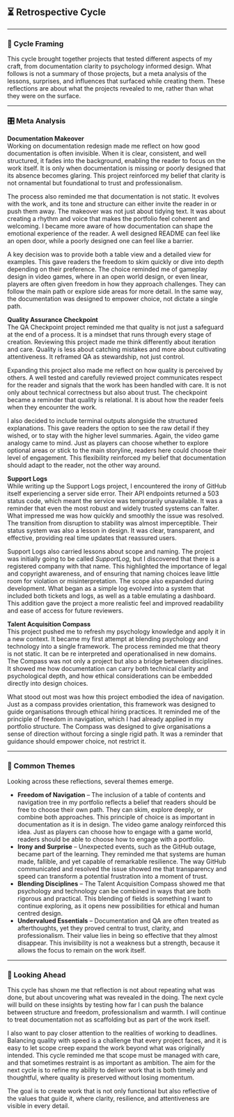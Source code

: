## ⏳ Retrospective Cycle  

---

### 🔄 Cycle Framing  
This cycle brought together projects that tested different aspects of my craft, from documentation clarity to psychology informed design. What follows is not a summary of those projects, but a meta analysis of the lessons, surprises, and influences that surfaced while creating them. These reflections are about what the projects revealed to me, rather than what they were on the surface.  

---

### 🎛️ Meta Analysis  

**Documentation Makeover**  
Working on documentation redesign made me reflect on how good documentation is often invisible. When it is clear, consistent, and well structured, it fades into the background, enabling the reader to focus on the work itself. It is only when documentation is missing or poorly designed that its absence becomes glaring. This project reinforced my belief that clarity is not ornamental but foundational to trust and professionalism.  

The process also reminded me that documentation is not static. It evolves with the work, and its tone and structure can either invite the reader in or push them away. The makeover was not just about tidying text. It was about creating a rhythm and voice that makes the portfolio feel coherent and welcoming. I became more aware of how documentation can shape the emotional experience of the reader. A well designed README can feel like an open door, while a poorly designed one can feel like a barrier.  

A key decision was to provide both a table view and a detailed view for examples. This gave readers the freedom to skim quickly or dive into depth depending on their preference. The choice reminded me of gameplay design in video games, where in an open world design, or even linear, players are often given freedom in how they approach challenges. They can follow the main path or explore side areas for more detail. In the same way, the documentation was designed to empower choice, not dictate a single path.  

**Quality Assurance Checkpoint**  
The QA Checkpoint project reminded me that quality is not just a safeguard at the end of a process. It is a mindset that runs through every stage of creation. Reviewing this project made me think differently about iteration and care. Quality is less about catching mistakes and more about cultivating attentiveness. It reframed QA as stewardship, not just control.  

Expanding this project also made me reflect on how quality is perceived by others. A well tested and carefully reviewed project communicates respect for the reader and signals that the work has been handled with care. It is not only about technical correctness but also about trust. The checkpoint became a reminder that quality is relational. It is about how the reader feels when they encounter the work.  

I also decided to include terminal outputs alongside the structured explanations. This gave readers the option to see the raw detail if they wished, or to stay with the higher level summaries. Again, the video game analogy came to mind. Just as players can choose whether to explore optional areas or stick to the main storyline, readers here could choose their level of engagement. This flexibility reinforced my belief that documentation should adapt to the reader, not the other way around.  

**Support Logs**  
While writing up the Support Logs project, I encountered the irony of GitHub itself experiencing a server side error. Their API endpoints returned a 503 status code, which meant the service was temporarily unavailable. It was a reminder that even the most robust and widely trusted systems can falter. What impressed me was how quickly and smoothly the issue was resolved. The transition from disruption to stability was almost imperceptible. Their status system was also a lesson in design. It was clear, transparent, and effective, providing real time updates that reassured users.  

Support Logs also carried lessons about scope and naming. The project was initially going to be called *SupportLog*, but I discovered that there is a registered company with that name. This highlighted the importance of legal and copyright awareness, and of ensuring that naming choices leave little room for violation or misinterpretation. The scope also expanded during development. What began as a simple log evolved into a system that included both tickets and logs, as well as a table emulating a dashboard. This addition gave the project a more realistic feel and improved readability and ease of access for future reviewers.  

**Talent Acquisition Compass**  
This project pushed me to refresh my psychology knowledge and apply it in a new context. It became my first attempt at blending psychology and technology into a single framework. The process reminded me that theory is not static. It can be re interpreted and operationalised in new domains. The Compass was not only a project but also a bridge between disciplines. It showed me how documentation can carry both technical clarity and psychological depth, and how ethical considerations can be embedded directly into design choices.  

What stood out most was how this project embodied the idea of navigation. Just as a compass provides orientation, this framework was designed to guide organisations through ethical hiring practices. It reminded me of the principle of freedom in navigation, which I had already applied in my portfolio structure. The Compass was designed to give organisations a sense of direction without forcing a single rigid path. It was a reminder that guidance should empower choice, not restrict it.  

---

### 🌉 Common Themes  
Looking across these reflections, several themes emerge.  

- **Freedom of Navigation** – The inclusion of a table of contents and navigation tree in my portfolio reflects a belief that readers should be free to choose their own path. They can skim, explore deeply, or combine both approaches. This principle of choice is as important in documentation as it is in design. The video game analogy reinforced this idea. Just as players can choose how to engage with a game world, readers should be able to choose how to engage with a portfolio.  
- **Irony and Surprise** – Unexpected events, such as the GitHub outage, became part of the learning. They reminded me that systems are human made, fallible, and yet capable of remarkable resilience. The way GitHub communicated and resolved the issue showed me that transparency and speed can transform a potential frustration into a moment of trust.  
- **Blending Disciplines** – The Talent Acquisition Compass showed me that psychology and technology can be combined in ways that are both rigorous and practical. This blending of fields is something I want to continue exploring, as it opens new possibilities for ethical and human centred design.  
- **Undervalued Essentials** – Documentation and QA are often treated as afterthoughts, yet they proved central to trust, clarity, and professionalism. Their value lies in being so effective that they almost disappear. This invisibility is not a weakness but a strength, because it allows the focus to remain on the work itself.  

---

### 🔮 Looking Ahead  
This cycle has shown me that reflection is not about repeating what was done, but about uncovering what was revealed in the doing. The next cycle will build on these insights by testing how far I can push the balance between structure and freedom, professionalism and warmth. I will continue to treat documentation not as scaffolding but as part of the work itself.  

I also want to pay closer attention to the realities of working to deadlines. Balancing quality with speed is a challenge that every project faces, and it is easy to let scope creep expand the work beyond what was originally intended. This cycle reminded me that scope must be managed with care, and that sometimes restraint is as important as ambition. The aim for the next cycle is to refine my ability to deliver work that is both timely and thoughtful, where quality is preserved without losing momentum.  

The goal is to create work that is not only functional but also reflective of the values that guide it, where clarity, resilience, and attentiveness are visible in every detail.  
